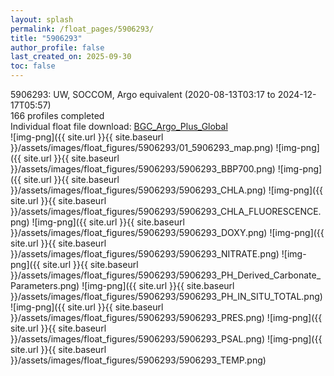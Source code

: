 ```yaml
---
layout: splash
permalink: /float_pages/5906293/
title: "5906293"
author_profile: false
last_created_on: 2025-09-30
toc: false
---
```

 
5906293: UW, SOCCOM, Argo equivalent (2020-08-13T03:17 to 2024-12-17T05:57)\
166 profiles completed\
Individual float file download: [BGC_Argo_Plus_Global](https://ftp.soest.hawaii.edu/bgc_argo_plus/Individual_Floats/outliers_removed/5906293_Sprof_processed.nc)\
![img-png]({{ site.url }}{{ site.baseurl }}/assets/images/float_figures/5906293/01_5906293_map.png)
![img-png]({{ site.url }}{{ site.baseurl }}/assets/images/float_figures/5906293/5906293_BBP700.png)
![img-png]({{ site.url }}{{ site.baseurl }}/assets/images/float_figures/5906293/5906293_CHLA.png)
![img-png]({{ site.url }}{{ site.baseurl }}/assets/images/float_figures/5906293/5906293_CHLA_FLUORESCENCE.png)
![img-png]({{ site.url }}{{ site.baseurl }}/assets/images/float_figures/5906293/5906293_DOXY.png)
![img-png]({{ site.url }}{{ site.baseurl }}/assets/images/float_figures/5906293/5906293_NITRATE.png)
![img-png]({{ site.url }}{{ site.baseurl }}/assets/images/float_figures/5906293/5906293_PH_Derived_Carbonate_Parameters.png)
![img-png]({{ site.url }}{{ site.baseurl }}/assets/images/float_figures/5906293/5906293_PH_IN_SITU_TOTAL.png)
![img-png]({{ site.url }}{{ site.baseurl }}/assets/images/float_figures/5906293/5906293_PRES.png)
![img-png]({{ site.url }}{{ site.baseurl }}/assets/images/float_figures/5906293/5906293_PSAL.png)
![img-png]({{ site.url }}{{ site.baseurl }}/assets/images/float_figures/5906293/5906293_TEMP.png)
